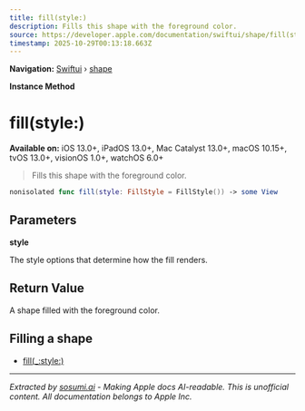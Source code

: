 ```yaml
---
title: fill(style:)
description: Fills this shape with the foreground color.
source: https://developer.apple.com/documentation/swiftui/shape/fill(style:)
timestamp: 2025-10-29T00:13:18.663Z
---
```


**Navigation:** [Swiftui](/documentation/swiftui) › [shape](/documentation/swiftui/shape)

**Instance Method**

# fill(style:)

**Available on:** iOS 13.0+, iPadOS 13.0+, Mac Catalyst 13.0+, macOS 10.15+, tvOS 13.0+, visionOS 1.0+, watchOS 6.0+

> Fills this shape with the foreground color.

```swift
nonisolated func fill(style: FillStyle = FillStyle()) -> some View
```

## Parameters

**style**

The style options that determine how the fill renders.



## Return Value

A shape filled with the foreground color.

## Filling a shape

- [fill(_:style:)](/documentation/swiftui/shape/fill(_:style:))

---

*Extracted by [sosumi.ai](https://sosumi.ai) - Making Apple docs AI-readable.*
*This is unofficial content. All documentation belongs to Apple Inc.*
